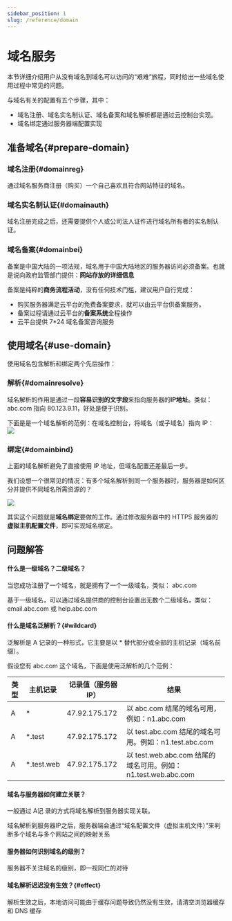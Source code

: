 ```yaml
---
sidebar_position: 1
slug: /reference/domain
---
```


# 域名服务

本节详细介绍用户从没有域名到域名可以访问的“艰难”旅程，同时给出一些域名使用过程中常见的问题。  

与域名有关的配置有五个步骤，其中：  

* 域名注册、域名实名制认证、域名备案和域名解析都是通过云控制台实现。
* 域名绑定通过服务器端配置实现

## 准备域名{#prepare-domain}

### 域名注册{#domainreg}

通过域名服务商注册（购买）一个自己喜欢且符合网站特征的域名。

### 域名实名制认证{#domainauth}

域名注册完成之后，还需要提供个人或公司法人证件进行域名所有者的实名制认证。  

### 域名备案{#domainbei}

备案是中国大陆的一项法规，域名用于中国大陆地区的服务器访问必须备案。也就是说向政府监管部门提供：**网站存放的详细信息**

备案是纯粹的**商务流程活动**，没有任何技术门槛，建议用户自行完成：

* 购买服务器满足云平台的免费备案要求，就可以由云平台供备案服务。
* 备案过程请通过云平台的**备案系统**全程操作
* 云平台提供 7*24 域名备案咨询服务

## 使用域名{#use-domain}

使用域名包含解析和绑定两个先后操作：  

### 解析{#domainresolve}

域名解析的作用是通过一段**容易识别的文字段**来指向服务器的**IP地址**。类似：abc.com 指向 80.123.9.11，好处是便于识别。  

下面是是一个域名解析的范例：在域名控制台，将域名（或子域名）指向 IP：  
![](https://libs.websoft9.com/Websoft9/DocsPicture/zh/common/domain-websoft9.png)


### 绑定{#domainbind}

上面的域名解析避免了直接使用 IP 地址，但域名配置还差最后一步。  

我们设想一个很常见的情况：有多个域名解析到同一个服务器时，服务器是如何区分并提供不同域名所需资源的？

![](https://libs.websoft9.com/Websoft9/DocsPicture/zh/apache/apache-vhostui-websoft9.png)

其实这个问题就是**域名绑定**要做的工作。通过修改服务器中的 HTTPS  服务器的 **虚拟主机配置文件**，即可实现域名绑定。  

## 问题解答

#### 什么是一级域名？二级域名？

当您成功注册了一个域名，就是拥有了一个一级域名，类似： abc.com   

基于一级域名，可以通过域名提供商的控制台设置出无数个二级域名，类似：email.abc.com 或 help.abc.com

#### 什么是域名泛解析？{#wildcard}

泛解析是 A 记录的一种形式，它主要是以 * 替代部分或全部的主机记录（域名前缀）。  

假设您有 abc.com 这个域名，下面是使用泛解析的几个范例：

| 类型 | 主机记录 | 记录值（服务器 IP） | 结果                                                         |
| -------- | -------------------- | ------------------- | ------------------------------------------------------------ |
| A        | *                    | 47.92.175.172       | 以 abc.com 结尾的域名可用，例如：n1.abc.com |
| A        | *.test               | 47.92.175.172       | 以 test.abc.com 结尾的域名可用。例如：n1.test.abc.com|
| A        | *.test.web           | 47.92.175.172       | 以 test.web.abc.com 结尾的域名可用。例如：n1.test.web.abc.com |


#### 域名与服务器如何建立关联？

一般通过 A记 录的方式将域名解析到服务器实现关联。    

域名解析到服务器IP之后，服务器端会通过“域名配置文件（虚拟主机文件）”来判断多个域名与多个网站之间的映射关系

#### 服务器如何识别域名的级别？

服务器不关注域名的级别，即一视同仁的对待

#### 域名解析迟迟没有生效？{#effect}

解析生效之后，本地访问可能由于缓存问题导致仍然没有生效，请清空浏览器缓存和 DNS 缓存